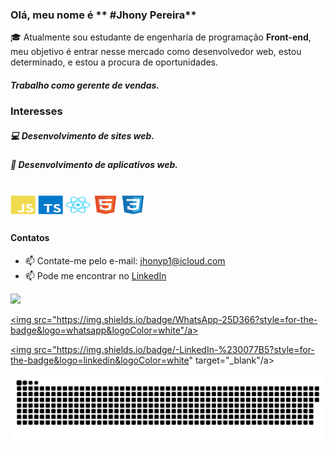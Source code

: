 ### Olá, meu nome é ** #Jhony Pereira**
:mortar_board: Atualmente sou estudante de engenharia de programação **Front-end**, meu objetivo é entrar nesse mercado como desenvolvedor web, estou determinado, e estou a procura de oportunidades.
##### Trabalho como gerente de vendas.

### Interesses
##### :computer: Desenvolvimento de sites web.
##### :iphone: Desenvolvimento de aplicativos web.

<div style="display: inline_block"><br>
  <img align="center" alt="WR-Js" height="30" width="40" src="https://raw.githubusercontent.com/devicons/devicon/master/icons/javascript/javascript-plain.svg">
  <img align="center" alt="WR-Ts" height="30" width="40" src="https://raw.githubusercontent.com/devicons/devicon/master/icons/typescript/typescript-plain.svg">
  <img align="center" alt="WR-React" height="30" width="40" src="https://raw.githubusercontent.com/devicons/devicon/master/icons/react/react-original.svg">
  <img align="center" alt="WR-HTML" height="30" width="40" src="https://raw.githubusercontent.com/devicons/devicon/master/icons/html5/html5-original.svg">
  <img align="center" alt="WR-CSS" height="30" width="40" src="https://raw.githubusercontent.com/devicons/devicon/master/icons/css3/css3-original.svg">
</div>

  ##

#### Contatos
- 📫 Contate-me pelo e-mail: jhonyp1@icloud.com
- 📫 Pode me encontrar no [LinkedIn](https://www.linkedin.com/in/jhonypereiraduarte/)

<div> 
  <a href="https://instagram.com/jhonypereiraph" target="_blank"><img src="https://img.shields.io/badge/-Instagram-%23E4405F?style=for-the-badge&logo=instagram&logoColor=white" target="_blank"></a>
  
  <a href="https://wa.me/5547997145097"><img src="https://img.shields.io/badge/WhatsApp-25D366?style=for-the-badge&logo=whatsapp&logoColor=white"/a>
  
 <a href="hattps://www.linkedin.com/in/jhonypereiraduarte/" target="_blank"><img src="https://img.shields.io/badge/-LinkedIn-%230077B5?style=for-the-badge&logo=linkedin&logoColor=white" target="_blank"/a>
 
 ![Snake animation](https://github.com/Jhonypd/Jhonypd/blob/main/snake.svg)
 
</div>
